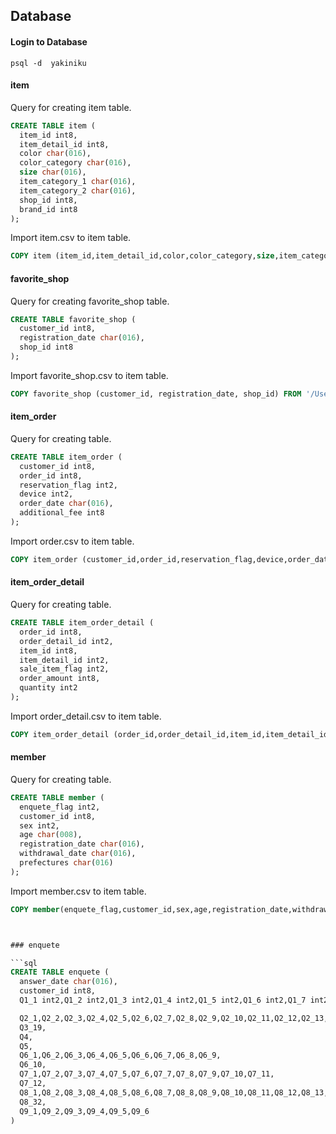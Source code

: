 ## Database

#### Login to Database

```
psql -d  yakiniku
```

#### item

Query for creating item table.
```sql
CREATE TABLE item (
  item_id int8,
  item_detail_id int8,
  color char(016),
  color_category char(016),
  size char(016),
  item_category_1 char(016),
  item_category_2 char(016),
  shop_id int8,
  brand_id int8
);
```

Import item.csv to item table.
```sql
COPY item (item_id,item_detail_id,color,color_category,size,item_category_1,item_category_2,shop_id,brand_id) FROM '/Users/yakiniku/data/item.csv' WITH CSV;
```

#### favorite_shop

Query for creating favorite_shop table.
```sql
CREATE TABLE favorite_shop (
  customer_id int8,
  registration_date char(016),
  shop_id int8
);
```

Import favorite_shop.csv to item table.
```sql
COPY favorite_shop (customer_id, registration_date, shop_id) FROM '/Users/yakiniku/data/favorite_shop.csv' CSV HEADER;
```

#### item_order

Query for creating table.
```sql
CREATE TABLE item_order (
  customer_id int8,
  order_id int8,
  reservation_flag int2,
  device int2,
  order_date char(016),
  additional_fee int8
);
```

Import order.csv to item table.
```sql
COPY item_order (customer_id,order_id,reservation_flag,device,order_date,additional_fee) FROM '/Users/yakiniku/data/order.csv' CSV HEADER;
```

#### item_order_detail

Query for creating table.
```sql
CREATE TABLE item_order_detail (
  order_id int8,
  order_detail_id int2,
  item_id int8,
  item_detail_id int2,
  sale_item_flag int2,
  order_amount int8,
  quantity int2
);
```

Import order_detail.csv to item table.
```sql
COPY item_order_detail (order_id,order_detail_id,item_id,item_detail_id,sale_item_flag,order_amount,quantity) FROM '/Users/yakiniku/data/order_detail.csv' CSV HEADER;
```

#### member

Query for creating table.
```sql
CREATE TABLE member (
  enquete_flag int2,
  customer_id int8,
  sex int2,
  age char(008),
  registration_date char(016),
  withdrawal_date char(016),
  prefectures char(016)
);
```

Import member.csv to item table.
```sql
COPY member(enquete_flag,customer_id,sex,age,registration_date,withdrawal_date,prefectures) FROM '/Users/yakiniku/data/membe.csv' CSV HEADER;



### enquete

```sql
CREATE TABLE enquete (
  answer_date char(016),
  customer_id int8,
  Q1_1 int2,Q1_2 int2,Q1_3 int2,Q1_4 int2,Q1_5 int2,Q1_6 int2,Q1_7 int2,Q1_8 int2,Q1_9 int2,Q1_10 int2,Q1_11 int2,Q1_12 int2,

  Q2_1,Q2_2,Q2_3,Q2_4,Q2_5,Q2_6,Q2_7,Q2_8,Q2_9,Q2_10,Q2_11,Q2_12,Q2_13,Q2_14,Q3_1,Q3_2,Q3_3,Q3_4,Q3_5,Q3_6,Q3_7,Q3_8,Q3_9,Q3_10,Q3_11,Q3_12,Q3_13,Q3_14,Q3_15,Q3_16,Q3_17,Q3_18,
  Q3_19,
  Q4,
  Q5,
  Q6_1,Q6_2,Q6_3,Q6_4,Q6_5,Q6_6,Q6_7,Q6_8,Q6_9,
  Q6_10,
  Q7_1,Q7_2,Q7_3,Q7_4,Q7_5,Q7_6,Q7_7,Q7_8,Q7_9,Q7_10,Q7_11,
  Q7_12,
  Q8_1,Q8_2,Q8_3,Q8_4,Q8_5,Q8_6,Q8_7,Q8_8,Q8_9,Q8_10,Q8_11,Q8_12,Q8_13,Q8_14,Q8_15,Q8_16,Q8_17,Q8_18,Q8_19,Q8_20,Q8_21,Q8_22,Q8_23,Q8_24,Q8_25,Q8_26,Q8_27,Q8_28,Q8_29,Q8_30,Q8_31,
  Q8_32,
  Q9_1,Q9_2,Q9_3,Q9_4,Q9_5,Q9_6
)


```
```
